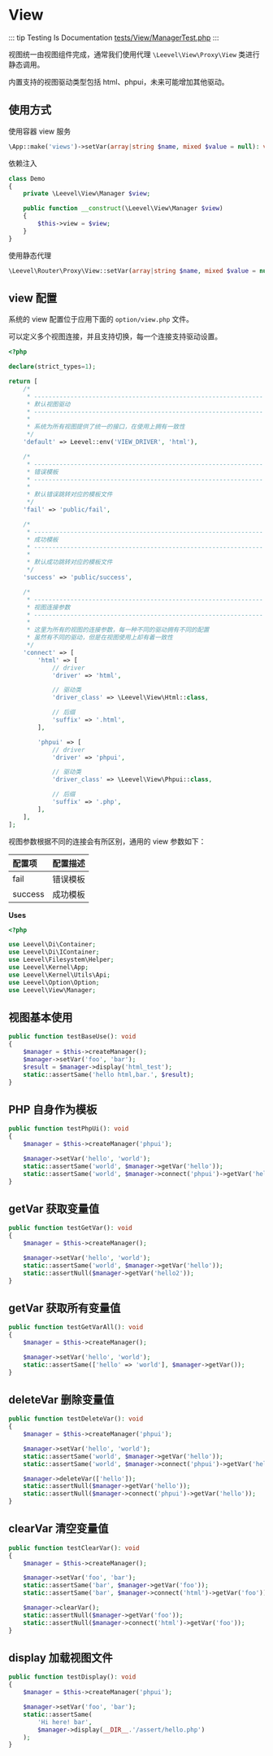 # View

::: tip Testing Is Documentation
[tests/View/ManagerTest.php](https://github.com/hunzhiwange/framework/blob/master/tests/View/ManagerTest.php)
:::

视图统一由视图组件完成，通常我们使用代理 `\Leevel\View\Proxy\View` 类进行静态调用。

内置支持的视图驱动类型包括 html、phpui，未来可能增加其他驱动。

## 使用方式

使用容器 view 服务

``` php
\App::make('views')->setVar(array|string $name, mixed $value = null): void;
```

依赖注入

``` php
class Demo
{
    private \Leevel\View\Manager $view;

    public function __construct(\Leevel\View\Manager $view)
    {
        $this->view = $view;
    }
}
```

使用静态代理

``` php
\Leevel\Router\Proxy\View::setVar(array|string $name, mixed $value = null): void;
```

## view 配置

系统的 view 配置位于应用下面的 `option/view.php` 文件。

可以定义多个视图连接，并且支持切换，每一个连接支持驱动设置。

``` php
<?php

declare(strict_types=1);

return [
    /*
     * ---------------------------------------------------------------
     * 默认视图驱动
     * ---------------------------------------------------------------
     *
     * 系统为所有视图提供了统一的接口，在使用上拥有一致性
     */
    'default' => Leevel::env('VIEW_DRIVER', 'html'),

    /*
     * ---------------------------------------------------------------
     * 错误模板
     * ---------------------------------------------------------------
     *
     * 默认错误跳转对应的模板文件
     */
    'fail' => 'public/fail',

    /*
     * ---------------------------------------------------------------
     * 成功模板
     * ---------------------------------------------------------------
     *
     * 默认成功跳转对应的模板文件
     */
    'success' => 'public/success',

    /*
     * ---------------------------------------------------------------
     * 视图连接参数
     * ---------------------------------------------------------------
     *
     * 这里为所有的视图的连接参数，每一种不同的驱动拥有不同的配置
     * 虽然有不同的驱动，但是在视图使用上却有着一致性
     */
    'connect' => [
        'html' => [
            // driver
            'driver' => 'html',

            // 驱动类
            'driver_class' => \Leevel\View\Html::class,

            // 后缀
            'suffix' => '.html',
        ],

        'phpui' => [
            // driver
            'driver' => 'phpui',

            // 驱动类
            'driver_class' => \Leevel\View\Phpui::class,

            // 后缀
            'suffix' => '.php',
        ],
    ],
];

```

视图参数根据不同的连接会有所区别，通用的 view 参数如下：

|配置项|配置描述|
|:-|:-|
|fail|错误模板|
|success|成功模板|

**Uses**

``` php
<?php

use Leevel\Di\Container;
use Leevel\Di\IContainer;
use Leevel\Filesystem\Helper;
use Leevel\Kernel\App;
use Leevel\Kernel\Utils\Api;
use Leevel\Option\Option;
use Leevel\View\Manager;
```

## 视图基本使用

``` php
public function testBaseUse(): void
{
    $manager = $this->createManager();
    $manager->setVar('foo', 'bar');
    $result = $manager->display('html_test');
    static::assertSame('hello html,bar.', $result);
}
```

## PHP 自身作为模板

``` php
public function testPhpUi(): void
{
    $manager = $this->createManager('phpui');

    $manager->setVar('hello', 'world');
    static::assertSame('world', $manager->getVar('hello'));
    static::assertSame('world', $manager->connect('phpui')->getVar('hello'));
}
```

## getVar 获取变量值

``` php
public function testGetVar(): void
{
    $manager = $this->createManager();

    $manager->setVar('hello', 'world');
    static::assertSame('world', $manager->getVar('hello'));
    static::assertNull($manager->getVar('hello2'));
}
```

## getVar 获取所有变量值

``` php
public function testGetVarAll(): void
{
    $manager = $this->createManager();

    $manager->setVar('hello', 'world');
    static::assertSame(['hello' => 'world'], $manager->getVar());
}
```

## deleteVar 删除变量值

``` php
public function testDeleteVar(): void
{
    $manager = $this->createManager('phpui');

    $manager->setVar('hello', 'world');
    static::assertSame('world', $manager->getVar('hello'));
    static::assertSame('world', $manager->connect('phpui')->getVar('hello'));

    $manager->deleteVar(['hello']);
    static::assertNull($manager->getVar('hello'));
    static::assertNull($manager->connect('phpui')->getVar('hello'));
}
```

## clearVar 清空变量值

``` php
public function testClearVar(): void
{
    $manager = $this->createManager();

    $manager->setVar('foo', 'bar');
    static::assertSame('bar', $manager->getVar('foo'));
    static::assertSame('bar', $manager->connect('html')->getVar('foo'));

    $manager->clearVar();
    static::assertNull($manager->getVar('foo'));
    static::assertNull($manager->connect('html')->getVar('foo'));
}
```

## display 加载视图文件

``` php
public function testDisplay(): void
{
    $manager = $this->createManager('phpui');

    $manager->setVar('foo', 'bar');
    static::assertSame(
        'Hi here! bar',
        $manager->display(__DIR__.'/assert/hello.php')
    );
}
```